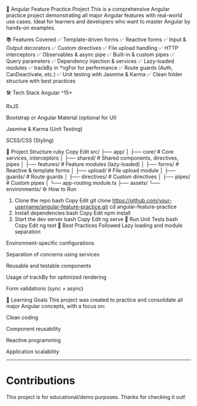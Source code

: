 
🚀 Angular Feature Practice Project
This is a comprehensive Angular practice project demonstrating all major Angular features with real-world use cases. Ideal for learners and developers who want to master Angular by hands-on examples.

📚 Features Covered
✅ Template-driven forms
✅ Reactive forms
✅ Input & Output decorators
✅ Custom directives
✅ File upload handling
✅ HTTP interceptors
✅ Observables & async pipe
✅ Built-in & custom pipes
✅ Query parameters
✅ Dependency injection & services
✅ Lazy-loaded modules
✅ trackBy in *ngFor for performance
✅ Route guards (Auth, CanDeactivate, etc.)
✅ Unit testing with Jasmine & Karma
✅ Clean folder structure with best practices

🛠️ Tech Stack
Angular ^15+

RxJS

Bootstrap or Angular Material (optional for UI)

Jasmine & Karma (Unit Testing)

SCSS/CSS (Styling)

📁 Project Structure
ruby
Copy
Edit
src/
├── app/
│   ├── core/              # Core services, interceptors
│   ├── shared/            # Shared components, directives, pipes
│   ├── features/          # Feature modules (lazy-loaded)
│   ├── forms/             # Reactive & template forms
│   ├── upload/            # File upload module
│   ├── guards/            # Route guards
│   ├── directives/        # Custom directives
│   ├── pipes/             # Custom pipes
│   └── app-routing.module.ts
├── assets/
└── environments/
⚙️ How to Run
1. Clone the repo
bash
Copy
Edit
git clone https://github.com/your-username/angular-feature-practice.git
cd angular-feature-practice
2. Install dependencies
bash
Copy
Edit
npm install
3. Start the dev server
bash
Copy
Edit
ng serve
🧪 Run Unit Tests
bash
Copy
Edit
ng test
📌 Best Practices Followed
Lazy loading and module separation

Environment-specific configurations

Separation of concerns using services

Reusable and testable components

Usage of trackBy for optimized rendering

Form validations (sync + async)

🧠 Learning Goals
This project was created to practice and consolidate all major Angular concepts, with a focus on:

Clean coding

Component reusability

Reactive programming

Application scalability


---

# Contributions

This project is for educational/demo purposes. Thanks for checking it out!

